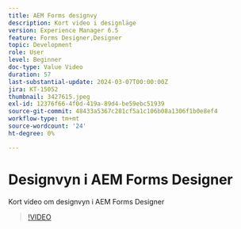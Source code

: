 ```yaml
---
title: AEM Forms designvy
description: Kort video i designläge
version: Experience Manager 6.5
feature: Forms Designer,Designer
topic: Development
role: User
level: Beginner
doc-type: Value Video
duration: 57
last-substantial-update: 2024-03-07T00:00:00Z
jira: KT-15052
thumbnail: 3427615.jpeg
exl-id: 12376f66-4f0d-419a-89d4-be59ebc51939
source-git-commit: 48433a5367c281cf5a1c106b08a1306f1b0e8ef4
workflow-type: tm+mt
source-wordcount: '24'
ht-degree: 0%

---
```


# Designvyn i AEM Forms Designer

Kort video om designvyn i AEM Forms Designer

>[!VIDEO](https://video.tv.adobe.com/v/3427615/?learn=on)
